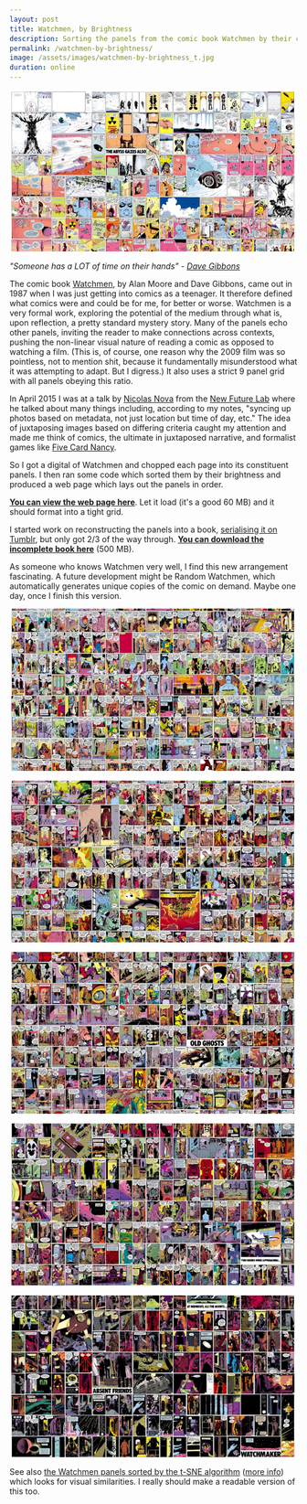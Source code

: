 ```yaml
---
layout: post
title: Watchmen, by Brightness
description: Sorting the panels from the comic book Watchmen by their computated brightness.
permalink: /watchmen-by-brightness/
image: /assets/images/watchmen-by-brightness_t.jpg
duration: online
---
```

![](/assets/images/watchmen-by-brightness-1.jpg)

*"Someone has a LOT of time on their hands" - [Dave Gibbons](https://twitter.com/davegibbons90/status/595678823833849857)*

The comic book [Watchmen](https://en.wikipedia.org/wiki/Watchmen), by Alan Moore and Dave Gibbons, came out in 1987 when I was just getting into comics as a teenager. It therefore defined what comics were and could be for me, for better or worse. Watchmen is a very formal work, exploring the potential of the medium through what is, upon reflection, a pretty standard mystery story. Many of the panels echo other panels, inviting the reader to make connections across contexts, pushing the non-linear visual nature of reading a comic as opposed to watching a film. (This is, of course, one reason why the 2009 film was so pointless, not to mention shit, because it fundamentally misunderstood what it was attempting to adapt. But I digress.) It also uses a strict 9 panel grid with all panels obeying this ratio. 

In April 2015 I was at a talk by [Nicolas Nova](https://www.nicolasnova.net) from the [New Future Lab](http://nearfuturelaboratory.com) where he talked about many things including, according to my notes, "syncing up photos based on metadata, not just location but time of day, etc." The idea of juxtaposing images based on differing criteria caught my attention and made me think of comics, the ultimate in juxtaposed narrative, and formalist games like [Five Card Nancy](http://www.scottmccloud.com/4-inventions/nancy/index.html).

So I got a digital of Watchmen and chopped each page into its constituent panels. I then ran some code which sorted them by their brightness and produced a web page which lays out the panels in order. 

[**You can view the web page here**](https://art.peteashton.com/works/watchmen/). Let it load (it's a good 60 MB) and it should format into a tight grid. 

I started work on reconstructing the panels into a book, [serialising it on Tumblr](https://watchmenbybrightness.tumblr.com), but only got 2/3 of the way through. [**You can download the incomplete book here**](https://www.dropbox.com/s/z7uuvhyg3l4sz9f/Watchmen%20by%20Brightness.pdf?dl=1) (500 MB).

As someone who knows Watchmen very well, I find this new arrangement fascinating. A future development might be Random Watchmen, which automatically generates unique copies of the comic on demand. Maybe one day, once I finish this version. 

![](/assets/images/watchmen-by-brightness-2.jpg)

![](/assets/images/watchmen-by-brightness-3.jpg)

![](/assets/images/watchmen-by-brightness-4.jpg)

![](/assets/images/watchmen-by-brightness-5.jpg)

![](/assets/images/watchmen-by-brightness-6.jpg)

See also [the Watchmen panels sorted by the t-SNE algorithm](https://www.flickr.com/photos/peteashton/48561453406/) ([more info](https://art.peteashton.com/tsne/)) which looks for visual similarities. I really should make a readable version of this too. 